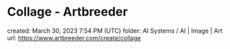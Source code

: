 # Collage - Artbreeder

created: March 30, 2023 7:54 PM (UTC)
folder: AI Systems / AI | Image | Art
url: https://www.artbreeder.com/create/collage